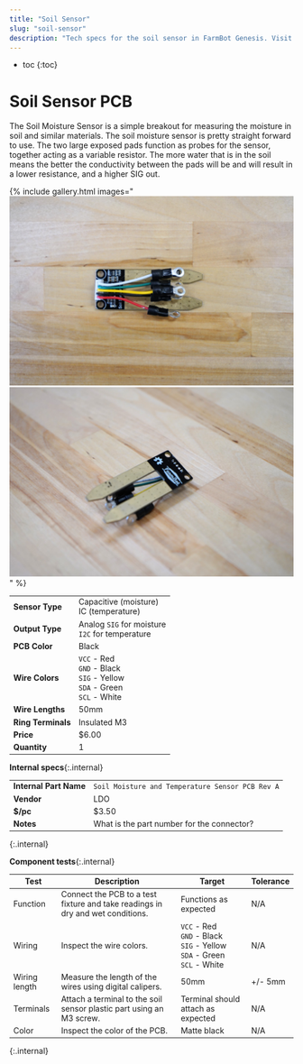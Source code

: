 ```yaml
---
title: "Soil Sensor"
slug: "soil-sensor"
description: "Tech specs for the soil sensor in FarmBot Genesis. Visit [our shop](http://shop.farm.bot) to purchase parts."
---
```


* toc
{:toc}


# Soil Sensor PCB

The Soil Moisture Sensor is a simple breakout for measuring the moisture in soil and similar materials. The soil moisture sensor is pretty straight forward to use. The two large exposed pads function as probes for the sensor, together acting as a variable resistor. The more water that is in the soil means the better the conductivity between the pads will be and will result in a lower resistance, and a higher SIG out.

{% include gallery.html images="
![Soil Sensor PCB](_images/soil_sensor_pcb_1.jpeg)
![Soil Sensor PCB](_images/soil_sensor_pcb_2.jpeg)
" %}

|                              |                              |
|------------------------------|------------------------------|
|**Sensor Type**               |Capacitive (moisture)<br>IC (temperature)
|**Output Type**               |Analog `SIG` for moisture<br>`I2C` for temperature
|**PCB Color**                 |Black
|**Wire Colors**               |`VCC` - Red<br>`GND` - Black<br>`SIG` - Yellow<br>`SDA` - Green<br>`SCL` - White
|**Wire Lengths**              |50mm
|**Ring Terminals**            |Insulated M3
|**Price**                     |$6.00
|**Quantity**                  |1

**Internal specs**{:.internal}

|                              |                              |
|------------------------------|------------------------------|
|**Internal Part Name**        |`Soil Moisture and Temperature Sensor PCB Rev A`
|**Vendor**                    |LDO
|**$/pc**                      |$3.50
|**Notes**                     |What is the part number for the connector?
{:.internal}

**Component tests**{:.internal}

|Test         |Description  |Target       |Tolerance    |
|-------------|-------------|-------------|-------------|
|Function     |Connect the PCB to a test fixture and take readings in dry and wet conditions.|Functions as expected|N/A
|Wiring       |Inspect the wire colors.|`VCC` - Red<br>`GND` - Black<br>`SIG` - Yellow<br>`SDA` - Green<br>`SCL` - White|N/A
|Wiring length|Measure the length of the wires using digital calipers.|50mm|+/- 5mm
|Terminals    |Attach a terminal to the soil sensor plastic part using an M3 screw.|Terminal should attach as expected|N/A
|Color        |Inspect the color of the PCB.|Matte black|N/A
{:.internal}